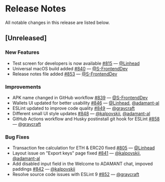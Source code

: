 # Release Notes

All notable changes in this release are listed below.

## [Unreleased]

### New Features
- Test screen for developers is now available [#815](https://github.com/Adamant-im/adamant-im/pull/815) — [@Linhead](https://github.com/Linhead)
- Universal macOS build added [#840](https://github.com/Adamant-im/adamant-im/pull/840) — [@S-FrontendDev](https://github.com/S-FrontendDev)
- Release notes file added [#853](https://github.com/Adamant-im/adamant-im/pull/853) — [@S-FrontendDev](https://github.com/S-FrontendDev)

### Improvements
- APK name changed in GitHub workflow [#839](https://github.com/Adamant-im/adamant-im/pull/839) — [@S-FrontendDev](https://github.com/S-FrontendDev)
- Wallets UI updated for better usability [#846](https://github.com/Adamant-im/adamant-im/pull/846) — [@Linhead](https://github.com/Linhead), [@adamant-al](https://github.com/adamant-al)
- ESLint updated to improve code quality [#849](https://github.com/Adamant-im/adamant-im/pull/849) — [@graycraft](https://github.com/graycraft)
- Different small UI style updates [#848](https://github.com/Adamant-im/adamant-im/pull/848) — [@kalpovskii](https://github.com/kalpovskii), [@adamant-al](https://github.com/adamant-al)
- GitHub Actions workflow and Husky postinstall git hook for ESLint [#858](https://github.com/Adamant-im/adamant-im/pull/858) — [@graycraft](https://github.com/graycraft)

### Bug Fixes
- Transaction fee calculation for ETH & ERC20 fixed [#805](https://github.com/Adamant-im/adamant-im/pull/805) — [@Linhead](https://github.com/Linhead)
- Layout issue on "Export keys" page fixed [#841](https://github.com/Adamant-im/adamant-im/pull/841) — [@kalpovskii](https://github.com/kalpovskii), [@adamant-al](https://github.com/adamant-al)
- Add disabled input field in the Welcome to ADAMANT chat, impoved paddings [#842](https://github.com/Adamant-im/adamant-im/pull/842) — [@kalpovskii](https://github.com/kalpovskii)
- Resolve source code issues with ESLint 9 [#852](https://github.com/Adamant-im/adamant-im/pull/852) — [@graycraft](https://github.com/graycraft)
